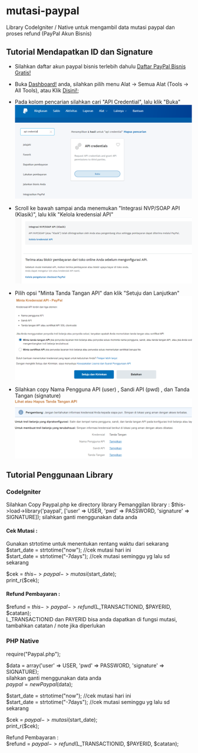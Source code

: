 # mutasi-paypal
Library CodeIgniter / Native untuk mengambil data mutasi paypal dan proses refund (PayPal Akun Bisnis)

## Tutorial Mendapatkan ID dan Signature
- Silahkan daftar akun paypal bisnis terlebih dahulu [Daftar PayPal Bisnis Gratis!](https://ww.paypal.com)

- Buka [Dashboard!](https://www.paypal.com/mep/dashboard) anda, silahkan pilih menu Alat -> Semua Alat (Tools -> All Tools), atau Klik [Disini!](https://www.paypal.com/merchantapps/myapps);

- Pada kolom pencarian silahkan cari "API Credential", lalu klik "Buka"  <br />
![Screenshot](ss1.PNG)
- Scroll ke bawah sampai anda menemukan "Integrasi NVP/SOAP API (Klasik)", lalu klik "Kelola kredensial API" <br />
![Screenshot](ss2.PNG)
- Pilih opsi "Minta Tanda Tangan API" dan klik "Setuju dan Lanjutkan" <br />
![Screenshot](ss3.PNG)
- Silahkan copy Nama Pengguna API (user) , Sandi API (pwd) , dan Tanda Tangan (signature) <br />
![Screenshot](ss4.PNG)



## Tutorial Penggunaan Library

### CodeIgniter
  Silahkan Copy Paypal.php ke directory library
  Pemanggilan library :
  $this->load->library('paypal', ['user' => USER, 'pwd' => PASSWORD, 'signature' => SIGNATURE]);
  silahkan ganti menggunakan data anda
  
  #### Cek Mutasi :
  Gunakan strtotime untuk menentukan rentang waktu dari sekarang <br />
  $start_date = strtotime("now"); //cek mutasi hari ini <br />
  $start_date = strtotime("-7days"); //cek mutasi seminggu yg lalu sd sekarang <br />
  
  $cek = $this->paypal->mutasi($start_date); <br />
  print_r($cek); <br />
  
  #### Refund Pembayaran :
  $refund = $this->paypal->refund($L_TRANSACTIONID, $PAYERID, $catatan); <br />
  L_TRANSACTIONID dan PAYERID bisa anda dapatkan di fungsi mutasi, tambahkan catatan / note jika diperlukan <br />
  
 ### PHP Native
 
  require("Paypal.php"); <br />
  
  $data = array('user' => USER, 'pwd' => PASSWORD, 'signature' => SIGNATURE); <br />
  silahkan ganti menggunakan data anda <br />
  $paypal = new Paypal($data); <br />
  
  $start_date = strtotime("now"); //cek mutasi hari ini <br />
  $start_date = strtotime("-7days"); //cek mutasi seminggu yg lalu sd sekarang <br />
  
  $cek = $paypal->mutasi($start_date); <br />
  print_r($cek); <br />
  
  Refund Pembayaran : <br />
  $refund = $paypal->refund($L_TRANSACTIONID, $PAYERID, $catatan);
  
  



